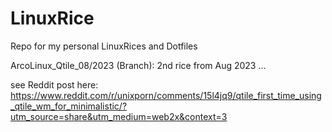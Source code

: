 # LinuxRice
Repo for my personal LinuxRices and Dotfiles

ArcoLinux_Qtile_08/2023 (Branch): 2nd rice from Aug 2023 ...

see Reddit post here: https://www.reddit.com/r/unixporn/comments/15l4jq9/qtile_first_time_using_qtile_wm_for_minimalistic/?utm_source=share&utm_medium=web2x&context=3
